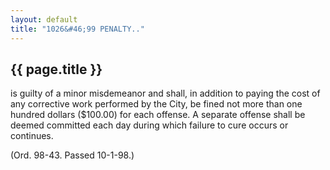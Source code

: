 ```yaml
---
layout: default 
title: "1026&#46;99 PENALTY.."
---
```


{{ page.title }}
----------------
is guilty of a minor misdemeanor and shall, in addition to paying the
cost of any corrective work performed by the City, be fined not more
than one hundred dollars (\$100.00) for each offense. A separate offense
shall be deemed committed each day during which failure to cure occurs
or continues.

(Ord. 98-43. Passed 10-1-98.)
